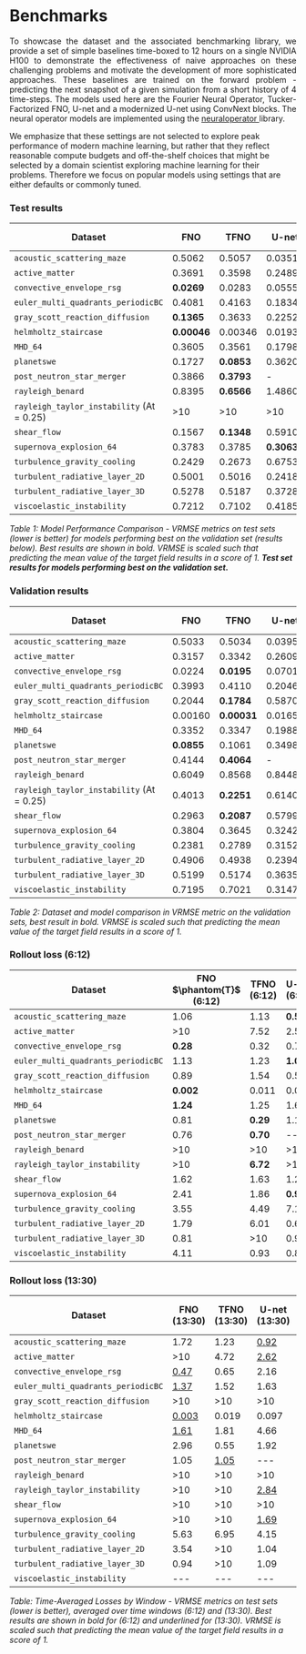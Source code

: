 
# Benchmarks

<p style="text-align: justify;">
To showcase the dataset and the associated benchmarking library, we provide a set of simple baselines time-boxed to 12 hours on a single NVIDIA H100 to demonstrate the effectiveness of naive approaches on these challenging problems and motivate the development of more sophisticated approaches. These baselines are trained on the forward problem - predicting the next snapshot of a given simulation from a short history of 4 time-steps. The models used here are the Fourier Neural Operator, Tucker-Factorized FNO, U-net and a modernized U-net using ConvNext blocks. The neural operator models are implemented using the <a href="https://neuraloperator.github.io/dev/index.html"> neuraloperator </a> library.

We emphasize that these settings are not selected to explore peak performance of modern machine learning, but rather that they reflect reasonable compute budgets and off-the-shelf choices that might be selected by a domain scientist exploring machine learning for their problems. Therefore we focus on popular models using settings that are either defaults or commonly tuned.
</p>

### Test results


| Dataset                          | FNO     | TFNO    | U-net   | CNextU-net       |
|----------------------------------|---------|---------|---------|------------------|
| `acoustic_scattering_maze`       | 0.5062  | 0.5057  | 0.0351  | **0.0153**       |
| `active_matter`                  | 0.3691  | 0.3598  | 0.2489  | **0.1034**       |
| `convective_envelope_rsg`        | **0.0269** | 0.0283  | 0.0555  | 0.0799        |
| `euler_multi_quadrants_periodicBC` | 0.4081  | 0.4163  | 0.1834  | **0.1531**     |
| `gray_scott_reaction_diffusion`  | **0.1365** | 0.3633  | 0.2252  | 0.1761        |
| `helmholtz_staircase`            | **0.00046** | 0.00346 | 0.01931 | 0.02758      |
| `MHD_64`                         | 0.3605  | 0.3561  | 0.1798  | **0.1633**       |
| `planetswe`                      | 0.1727  | **0.0853** | 0.3620 | 0.3724         |
| `post_neutron_star_merger`       | 0.3866  | **0.3793** | -     | -               |
| `rayleigh_benard`                | 0.8395  | **0.6566** | 1.4860 | 0.6699         |
| `rayleigh_taylor_instability` (At = 0.25) | >10     | >10     | >10     | >10     |
| `shear_flow`                     | 0.1567  | **0.1348** | 0.5910 | 0.2037         |
| `supernova_explosion_64`         | 0.3783  | 0.3785  | **0.3063** | 0.3181        |
| `turbulence_gravity_cooling`     | 0.2429  | 0.2673  | 0.6753  | **0.2096**       |
| `turbulent_radiative_layer_2D`   | 0.5001  | 0.5016  | 0.2418  | **0.1956**       |
| `turbulent_radiative_layer_3D`   | 0.5278  | 0.5187  | 0.3728  | **0.3667**       |
| `viscoelastic_instability`       | 0.7212  | 0.7102  | 0.4185  | **0.2499**       |


*Table 1: Model Performance Comparison - VRMSE metrics on test sets (lower is better) for models performing best on the validation set (results below). Best results are shown in bold. VRMSE is scaled such that predicting the mean value of the target field results in a score of 1. <strong>Test set results for models performing best on the validation set.</strong>*


### Validation results

| Dataset                              | FNO     | TFNO    | U-net   | CNextU-net       |
|--------------------------------------|---------|---------|---------|------------------|
| `acoustic_scattering_maze`           | 0.5033  | 0.5034  | 0.0395  | **0.0196**       |
| `active_matter`                      | 0.3157  | 0.3342  | 0.2609  | **0.0953**       |
| `convective_envelope_rsg`            | 0.0224  | **0.0195** | 0.0701  | 0.0663        |
| `euler_multi_quadrants_periodicBC`   | 0.3993  | 0.4110  | 0.2046  | **0.1228**       |
| `gray_scott_reaction_diffusion`      | 0.2044  | **0.1784** | 0.5870  | 0.3596        |
| `helmholtz_staircase`                | 0.00160 | **0.00031** | 0.01655 | 0.00146      |
| `MHD_64`                             | 0.3352  | 0.3347  | 0.1988  | **0.1487**       |
| `planetswe`                          | **0.0855** | 0.1061  | 0.3498  | 0.3268        |
| `post_neutron_star_merger`           | 0.4144  | **0.4064** | -       | -             |
| `rayleigh_benard`                    | 0.6049  | 0.8568  | 0.8448  | **0.4807**       |
| `rayleigh_taylor_instability` (At = 0.25) | 0.4013  | **0.2251** | 0.6140  | 0.3771   |
| `shear_flow`                         | 0.2963  | **0.2087** | 0.5799  | 0.3258        |
| `supernova_explosion_64`             | 0.3804  | 0.3645  | 0.3242  | **0.2801**       |
| `turbulence_gravity_cooling`         | 0.2381  | 0.2789  | 0.3152  | **0.2093**       |
| `turbulent_radiative_layer_2D`       | 0.4906  | 0.4938  | 0.2394  | **0.1247**       |
| `turbulent_radiative_layer_3D`       | 0.5199  | 0.5174  | 0.3635  | **0.3562**       |
| `viscoelastic_instability`           | 0.7195  | 0.7021  | 0.3147  | **0.1966**       |


*Table 2: Dataset and model comparison in VRMSE metric on the validation sets, best result in bold. VRMSE is scaled such that predicting the mean value of the target field results in a score of 1.*

### Rollout loss (6:12)

| Dataset                              | FNO $\phantom{T}$ (6:12) | TFNO (6:12) | U-net (6:12) | CNextU-net (6:12) |
|--------------------------------------|------------|-------------|--------------|--------------------|
| `acoustic_scattering_maze`           | 1.06       | 1.13        | **0.56**     | 0.78               |
| `active_matter`                      | $>$10      | 7.52        | 2.53         | **2.11**           |
| `convective_envelope_rsg`            | **0.28**   | 0.32        | 0.76         | 1.15               |
| `euler_multi_quadrants_periodicBC`   | 1.13       | 1.23        | **1.02**     | 4.98               |
| `gray_scott_reaction_diffusion`      | 0.89       | 1.54        | 0.57         | **0.29**           |
| `helmholtz_staircase`                | **0.002**  | 0.011       | 0.057        | 0.110              |
| `MHD_64`                             | **1.24**   | 1.25        | 1.65         | 1.30               |
| `planetswe`                          | 0.81       | **0.29**    | 1.18         | 0.42               |
| `post_neutron_star_merger`           | 0.76       | **0.70**    | ---          | ---                |
| `rayleigh_benard`                    | $>$10      | $>$10       | $>$10        | $>$10              |
| `rayleigh_taylor_instability`        | $>$10      | **6.72**    | $>$10        | $>$10              |
| `shear_flow`                         | 1.62       | 1.63        | 1.22         | **0.32**           |
| `supernova_explosion_64`             | 2.41       | 1.86        | **0.94**     | 1.12               |
| `turbulence_gravity_cooling`         | 3.55       | 4.49        | 7.14         | **1.30**           |
| `turbulent_radiative_layer_2D`       | 1.79       | 6.01        | 0.66         | **0.54**           |
| `turbulent_radiative_layer_3D`       | 0.81       | $>$10       | 0.95         | **0.77**           |
| `viscoelastic_instability`           | 4.11       | 0.93        | 0.89         | **0.52**           |

### Rollout loss (13:30)

| Dataset                              | FNO (13:30) | TFNO (13:30) | U-net (13:30) | CNextU-net (13:30) |
|--------------------------------------|-------------|--------------|---------------|---------------------|
| `acoustic_scattering_maze`           | 1.72        | 1.23         | <u>0.92</u>   | 1.13               |
| `active_matter`                      | $>$10       | 4.72         | <u>2.62</u>   | 2.71               |
| `convective_envelope_rsg`            | <u>0.47</u> | 0.65         | 2.16          | 1.59               |
| `euler_multi_quadrants_periodicBC`   | <u>1.37</u> | 1.52         | 1.63          | $>$10              |
| `gray_scott_reaction_diffusion`      | $>$10       | $>$10        | $>$10         | <u>7.62</u>        |
| `helmholtz_staircase`                | <u>0.003</u>| 0.019        | 0.097         | 0.194              |
| `MHD_64`                             | <u>1.61</u> | 1.81         | 4.66          | 2.23               |
| `planetswe`                          | 2.96        | 0.55         | 1.92          | <u>0.52</u>        |
| `post_neutron_star_merger`           | 1.05        | <u>1.05</u>  | ---           | ---                |
| `rayleigh_benard`                    | $>$10       | $>$10        | $>$10         | $>$10              |
| `rayleigh_taylor_instability`        | $>$10       | $>$10        | <u>2.84</u>   | 7.43               |
| `shear_flow`                         | $>$10       | $>$10        | $>$10         | 1.91               |
| `supernova_explosion_64`             | $>$10       | $>$10        | <u>1.69</u>   | 4.55               |
| `turbulence_gravity_cooling`         | 5.63        | 6.95         | 4.15          | <u>2.09</u>        |
| `turbulent_radiative_layer_2D`       | 3.54        | $>$10        | 1.04          | <u>1.01</u>        |
| `turbulent_radiative_layer_3D`       | 0.94        | $>$10        | 1.09          | <u>0.86</u>        |
| `viscoelastic_instability`           | ---         | ---          | ---           | ---                |


*Table: Time-Averaged Losses by Window - VRMSE metrics on test sets (lower is better), averaged over time windows (6:12) and (13:30). Best results are shown in bold for (6:12) and underlined for (13:30). VRMSE is scaled such that predicting the mean value of the target field results in a score of 1.*

